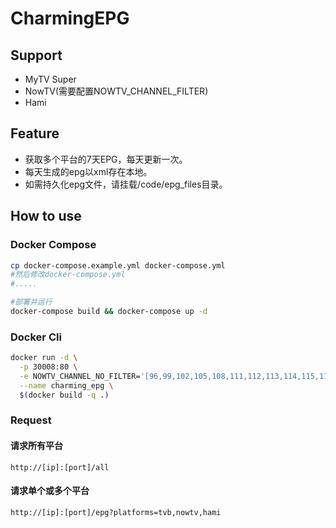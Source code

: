 # CharmingEPG

## Support

- MyTV Super
- NowTV(需要配置NOWTV_CHANNEL_FILTER)
- Hami

## Feature
- 获取多个平台的7天EPG，每天更新一次。
- 每天生成的epg以xml存在本地。
- 如需持久化epg文件，请挂载/code/epg_files目录。

## How to use

### Docker Compose

```bash
cp docker-compose.example.yml docker-compose.yml
#然后修改docker-compose.yml
#.....

#部署并运行
docker-compose build && docker-compose up -d
```

### Docker Cli

```bash
docker run -d \
  -p 30008:80 \
  -e NOWTV_CHANNEL_NO_FILTER='[96,99,102,105,108,111,112,113,114,115,116,150,155,156,162,200,321,325,328,329,330,331,332,333,366,367,371,538,540,541,542,543,545,548,551,552,553,555,561,611,612,613,621,622,623,624,625,626,627,630,631,632,633,634,635,636,637,638,639,643,644,645,646,680,683,684]' \
  --name charming_epg \
  $(docker build -q .)
```

### Request

#### 请求所有平台

```
http://[ip]:[port]/all
```

#### 请求单个或多个平台

```
http://[ip]:[port]/epg?platforms=tvb,nowtv,hami
```